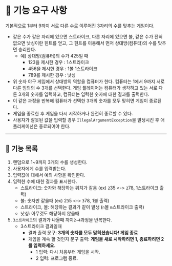# 🚀 기능 요구 사항

기본적으로 1부터 9까지 서로 다른 수로 이루어진 3자리의 수를 맞추는 게임이다.

- 같은 수가 같은 자리에 있으면 스트라이크, 다른 자리에 있으면 볼, 같은 수가 전혀 없으면 낫싱이란 힌트를 얻고, 그 힌트를 이용해서 먼저 상대방(컴퓨터)의 수를 맞추면 승리한다.
   - 예) 상대방(컴퓨터)의 수가 425일 때
      - 123을 제시한 경우 : 1스트라이크
      - 456을 제시한 경우 : 1볼 1스트라이크
      - 789를 제시한 경우 : 낫싱
- 위 숫자 야구 게임에서 상대방의 역할을 컴퓨터가 한다. 컴퓨터는 1에서 9까지 서로 다른 임의의 수 3개를 선택한다. 게임 플레이어는 컴퓨터가 생각하고 있는 서로 다른 3개의 숫자를 입력하고, 컴퓨터는 입력한
  숫자에 대한
  결과를 출력한다.
- 이 같은 과정을 반복해 컴퓨터가 선택한 3개의 숫자를 모두 맞히면 게임이 종료된다.
- 게임을 종료한 후 게임을 다시 시작하거나 완전히 종료할 수 있다.
- 사용자가 잘못된 값을 입력할 경우 `IllegalArgumentException`을 발생시킨 후 애플리케이션은 종료되어야 한다.
- - -
## 📃 기능 목록
1. 랜덤으로 1~9까지 3개의 수를 생성한다.
2. 사용자에게 수를 입력받는다.
3. 입력값에 대해서 예외 사항을 확인한다.
4. 입력한 수에 대한 결과를 표시한다.
    - 스트라이크: 숫자와 해당하는 위치가 같음 (ex) `2`35 <-> `2`78, 1스트라이크 출력)
    - 볼: 숫자만 같을때 (ex) 2`3`5 <-> `3`78, 1볼 출력)
    - 스트라이크, 볼: 해당하는 결과가 같이 발생 (`n`볼 `m`스트라이크 출력)
    - 낫싱: 아무것도 해당하지 않을때 
5. `3스트라이크`의 결과가 나올때 까지`2~4`과정을 반복한다.
   - 3스트라이크 결과일때
     - 결과 출력 문구: __3개의 숫자를 모두 맞히셨습니다! 게임 종료__
     - 게임을 계속 할 것인지 문구 출력: __게임을 새로 시작하려면 1, 종료하려면 2를 입력하세요.__
       - 1 입력: 다시 처음부터 게임을 시작.
       - 2 입력: 프로그램 종료.
